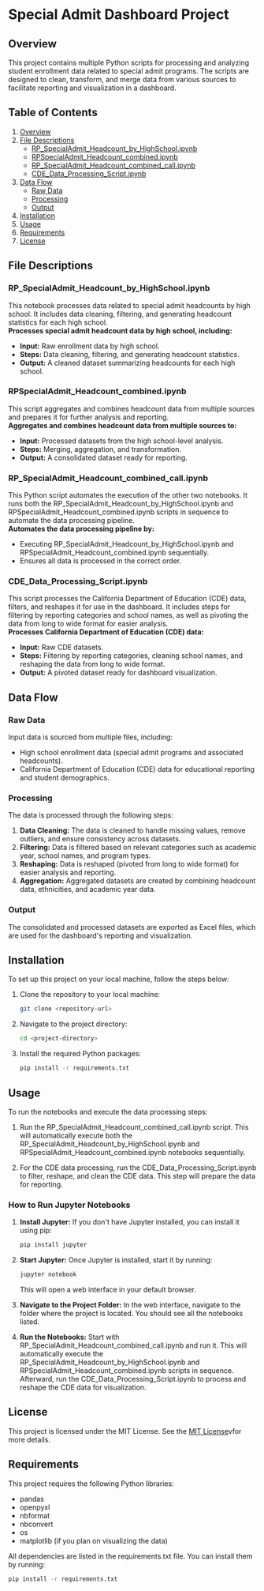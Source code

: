 # Special Admit Dashboard Project

## Overview
This project contains multiple Python scripts for processing and analyzing student enrollment data related to special admit programs. The scripts are designed to clean, transform, and merge data from various sources to facilitate reporting and visualization in a dashboard.

## Table of Contents
1. [Overview](#overview)
2. [File Descriptions](#file-descriptions)
    - [RP_SpecialAdmit_Headcount_by_HighSchool.ipynb](#rp_specialadmit_headcount_by_highschoolipynb)
    - [RPSpecialAdmit_Headcount_combined.ipynb](#rpspecialadmit_headcount_combinedipynb)
    - [RP_SpecialAdmit_Headcount_combined_call.ipynb](#rp_specialadmit_headcount_combined_callipynb)
    - [CDE_Data_Processing_Script.ipynb](#cde_data_processing_scriptipynb)
3. [Data Flow](#data-flow)
    - [Raw Data](#raw-data)
    - [Processing](#processing)
    - [Output](#output)
4. [Installation](#installation)
5. [Usage](#usage)
6. [Requirements](#requirements)
7. [License](#license)

## File Descriptions

### RP_SpecialAdmit_Headcount_by_HighSchool.ipynb
This notebook processes data related to special admit headcounts by high school. It includes data cleaning, filtering, and generating headcount statistics for each high school.  
**Processes special admit headcount data by high school, including:**
- **Input:** Raw enrollment data by high school.
- **Steps:** Data cleaning, filtering, and generating headcount statistics.
- **Output:** A cleaned dataset summarizing headcounts for each high school.

### RPSpecialAdmit_Headcount_combined.ipynb
This script aggregates and combines headcount data from multiple sources and prepares it for further analysis and reporting.  
**Aggregates and combines headcount data from multiple sources to:**
- **Input:** Processed datasets from the high school-level analysis.
- **Steps:** Merging, aggregation, and transformation.
- **Output:** A consolidated dataset ready for reporting.

### RP_SpecialAdmit_Headcount_combined_call.ipynb
This Python script automates the execution of the other two notebooks. It runs both the RP_SpecialAdmit_Headcount_by_HighSchool.ipynb and RPSpecialAdmit_Headcount_combined.ipynb scripts in sequence to automate the data processing pipeline.  
**Automates the data processing pipeline by:**
- Executing RP_SpecialAdmit_Headcount_by_HighSchool.ipynb and RPSpecialAdmit_Headcount_combined.ipynb sequentially.
- Ensures all data is processed in the correct order.

### CDE_Data_Processing_Script.ipynb
This script processes the California Department of Education (CDE) data, filters, and reshapes it for use in the dashboard. It includes steps for filtering by reporting categories and school names, as well as pivoting the data from long to wide format for easier analysis.  
**Processes California Department of Education (CDE) data:**
- **Input:** Raw CDE datasets.
- **Steps:** Filtering by reporting categories, cleaning school names, and reshaping the data from long to wide format.
- **Output:** A pivoted dataset ready for dashboard visualization.

## Data Flow

### Raw Data
Input data is sourced from multiple files, including:
- High school enrollment data (special admit programs and associated headcounts).
- California Department of Education (CDE) data for educational reporting and student demographics.

### Processing
The data is processed through the following steps:
1. **Data Cleaning:** The data is cleaned to handle missing values, remove outliers, and ensure consistency across datasets.
2. **Filtering:** Data is filtered based on relevant categories such as academic year, school names, and program types.
3. **Reshaping:** Data is reshaped (pivoted from long to wide format) for easier analysis and reporting.
4. **Aggregation:** Aggregated datasets are created by combining headcount data, ethnicities, and academic year data.

### Output
The consolidated and processed datasets are exported as Excel files, which are used for the dashboard's reporting and visualization.

## Installation
To set up this project on your local machine, follow the steps below:

1. Clone the repository to your local machine:
    ```bash
    git clone <repository-url>
    ```

2. Navigate to the project directory:
    ```bash
    cd <project-directory>
    ```

3. Install the required Python packages:
    ```bash
    pip install -r requirements.txt
    ```

## Usage
To run the notebooks and execute the data processing steps:

1. Run the RP_SpecialAdmit_Headcount_combined_call.ipynb script. This will automatically execute both the RP_SpecialAdmit_Headcount_by_HighSchool.ipynb and RPSpecialAdmit_Headcount_combined.ipynb notebooks sequentially.
   
2. For the CDE data processing, run the CDE_Data_Processing_Script.ipynb to filter, reshape, and clean the CDE data. This step will prepare the data for reporting.

### How to Run Jupyter Notebooks
1. **Install Jupyter:** If you don't have Jupyter installed, you can install it using pip:
    ```bash
    pip install jupyter
    ```

2. **Start Jupyter:** Once Jupyter is installed, start it by running:
    ```bash
    jupyter notebook
    ```
    This will open a web interface in your default browser.

3. **Navigate to the Project Folder:** In the web interface, navigate to the folder where the project is located. You should see all the notebooks listed.

4. **Run the Notebooks:** Start with RP_SpecialAdmit_Headcount_combined_call.ipynb and run it. This will automatically execute the RP_SpecialAdmit_Headcount_by_HighSchool.ipynb and RPSpecialAdmit_Headcount_combined.ipynb scripts in sequence. Afterward, run the CDE_Data_Processing_Script.ipynb to process and reshape the CDE data for visualization.


## License
This project is licensed under the MIT License. See the  [MIT License](LICENSE)vfor more details.


## Requirements
This project requires the following Python libraries:
- pandas
- openpyxl
- nbformat
- nbconvert
- os
- matplotlib (if you plan on visualizing the data)

All dependencies are listed in the requirements.txt file. You can install them by running:
```bash
pip install -r requirements.txt

